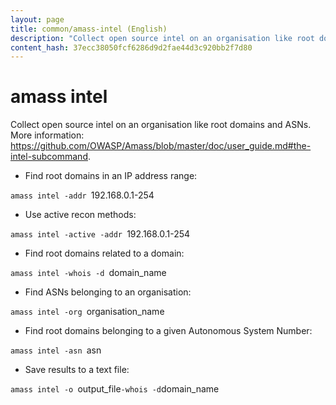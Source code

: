 ```yaml
---
layout: page
title: common/amass-intel (English)
description: "Collect open source intel on an organisation like root domains and ASNs."
content_hash: 37ecc38050fcf6286d9d2fae44d3c920bb2f7d80
---
```

# amass intel

Collect open source intel on an organisation like root domains and ASNs.
More information: <https://github.com/OWASP/Amass/blob/master/doc/user_guide.md#the-intel-subcommand>.

- Find root domains in an IP address range:

`amass intel -addr `<span class="tldr-var badge badge-pill bg-dark-lm bg-white-dm text-white-lm text-dark-dm font-weight-bold">192.168.0.1-254</span>

- Use active recon methods:

`amass intel -active -addr `<span class="tldr-var badge badge-pill bg-dark-lm bg-white-dm text-white-lm text-dark-dm font-weight-bold">192.168.0.1-254</span>

- Find root domains related to a domain:

`amass intel -whois -d `<span class="tldr-var badge badge-pill bg-dark-lm bg-white-dm text-white-lm text-dark-dm font-weight-bold">domain_name</span>

- Find ASNs belonging to an organisation:

`amass intel -org `<span class="tldr-var badge badge-pill bg-dark-lm bg-white-dm text-white-lm text-dark-dm font-weight-bold">organisation_name</span>

- Find root domains belonging to a given Autonomous System Number:

`amass intel -asn `<span class="tldr-var badge badge-pill bg-dark-lm bg-white-dm text-white-lm text-dark-dm font-weight-bold">asn</span>

- Save results to a text file:

`amass intel -o `<span class="tldr-var badge badge-pill bg-dark-lm bg-white-dm text-white-lm text-dark-dm font-weight-bold">output_file</span>` -whois -d `<span class="tldr-var badge badge-pill bg-dark-lm bg-white-dm text-white-lm text-dark-dm font-weight-bold">domain_name</span>
